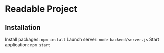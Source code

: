 # Readable Project

## Installation

Install packages: `npm install`
Launch server: `node backend/server.js`
Start application: `npm start`